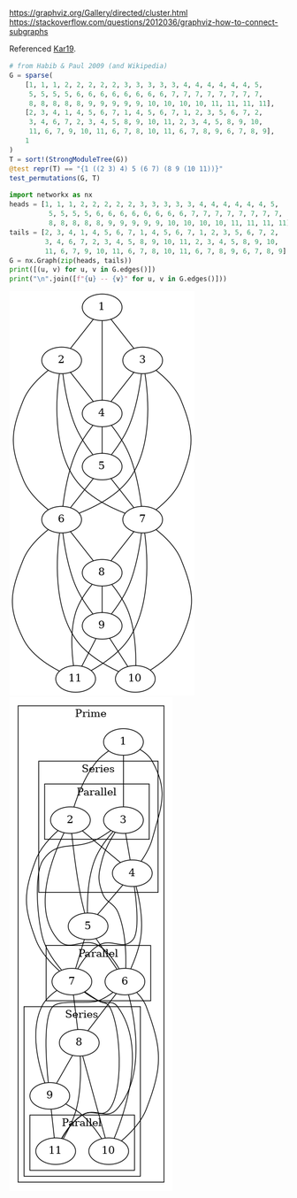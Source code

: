 

https://graphviz.org/Gallery/directed/cluster.html
https://stackoverflow.com/questions/2012036/graphviz-how-to-connect-subgraphs


Referenced [Kar19](https://github.com/StefanKarpinski/GraphModularDecomposition.jl/blob/a4f2b62a45523024eebea18daba5da18028dc824/test/runtests.jl#L57-L66).
```Julia
# from Habib & Paul 2009 (and Wikipedia)
G = sparse(
    [1, 1, 1, 2, 2, 2, 2, 2, 3, 3, 3, 3, 3, 4, 4, 4, 4, 4, 4, 5,
     5, 5, 5, 5, 6, 6, 6, 6, 6, 6, 6, 6, 7, 7, 7, 7, 7, 7, 7, 7,
     8, 8, 8, 8, 8, 9, 9, 9, 9, 9, 10, 10, 10, 10, 11, 11, 11, 11],
    [2, 3, 4, 1, 4, 5, 6, 7, 1, 4, 5, 6, 7, 1, 2, 3, 5, 6, 7, 2,
     3, 4, 6, 7, 2, 3, 4, 5, 8, 9, 10, 11, 2, 3, 4, 5, 8, 9, 10,
     11, 6, 7, 9, 10, 11, 6, 7, 8, 10, 11, 6, 7, 8, 9, 6, 7, 8, 9],
    1
)
T = sort!(StrongModuleTree(G))
@test repr(T) == "{1 ((2 3) 4) 5 (6 7) (8 9 (10 11))}"
test_permutations(G, T)
```

```python
import networkx as nx
heads = [1, 1, 1, 2, 2, 2, 2, 2, 3, 3, 3, 3, 3, 4, 4, 4, 4, 4, 4, 5,
          5, 5, 5, 5, 6, 6, 6, 6, 6, 6, 6, 6, 7, 7, 7, 7, 7, 7, 7, 7,
          8, 8, 8, 8, 8, 9, 9, 9, 9, 9, 10, 10, 10, 10, 11, 11, 11, 11]
tails = [2, 3, 4, 1, 4, 5, 6, 7, 1, 4, 5, 6, 7, 1, 2, 3, 5, 6, 7, 2,
         3, 4, 6, 7, 2, 3, 4, 5, 8, 9, 10, 11, 2, 3, 4, 5, 8, 9, 10,
         11, 6, 7, 9, 10, 11, 6, 7, 8, 10, 11, 6, 7, 8, 9, 6, 7, 8, 9]
G = nx.Graph(zip(heads, tails))
print([(u, v) for u, v in G.edges()])
print("\n".join([f"{u} -- {v}" for u, v in G.edges()]))
```

![](G.png)
![](G_with_md.png)
